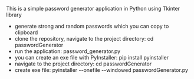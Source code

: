 This is a simple password generator application in Python using Tkinter library
- generate strong and random passwords which you can copy to clipboard
- clone the repository, navigate to the project directory: cd passwordGenerator
- run the application: password_generator.py
- you can create an exe file with PyInstaller: pip install pyinstaller
- navigate to the project directory: cd passwordGenerator
- create exe file: pyinstaller --onefile --windowed passwordGenerator.py
